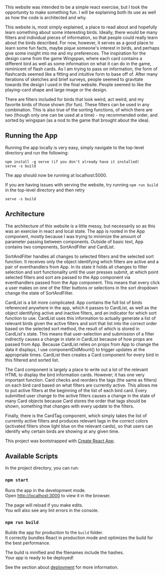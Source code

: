 
This website was intended to be a simple react exercise, but I took the opportunity to make something fun. I will be explaining both its use as well as how the code is architected and why.

This website is, most simply explained, a place to read about and hopefully learn something about some interesting birds. Ideally, there would be many filters and individual pieces of information, so that people could really learn about the birds described. For now, however, it serves as a good place to learn some fun facts, maybe pique someone's interest in birds, and perhaps give some insight into me and my preferences.
The inspiration for the design came from the game Wingspan, where each card contains a different bird as well as some information on what it can do in the game, reminicent of flash cards. As I am trying to pass on information, the form of flashcards seemed like a fitting and intuitive form to base off of.
After many iterations of sketches and brief surveys, people seemed to gravitate towards the design I used in the final website. People seemed to like the playing-card shape and large image or the design.

There are filters included for birds that look weird, act weird, and my favorite birds of those shown (for fun). These filters can be used in any combination. This is also true of the sorting functions, of which there are two (though only one can be used at a time) - my recommended order, and sorted by wingspan (as a nod to the game that brought about the idea).

## Running the App
Running the app locally is very easy, simply navigate to the top-level directory and run the following:
```
npm install -g serve (if you don't already have it installed)
serve -s build
```

The app should now be running at localhost:5000.

If you are having issues with serving the website, try running 
`npm run build`
in the top-level directory and then retry
```
serve -s build
```

## Architecture

The architecture of this website is a little messy, but necessarily so as this was an exercise in react and local state. The app is rooted in the App component, mostly because I was trying to minimize the amount of parameter passing between components. Outside of basic text, App contains two components, SortAndFilter and CardList.

SortAndFilter handles all changes to selected filters and the selected sort function. It receives only the object identifying which filters are active and a pair of eventhandlers from App. In its state it holds all changes to filter selection and sort functionality until the user presses submit, at which point selected filters and sort are passed to the App component via eventhandlers passed from the App component. This means that every click a user makes on one of the filter buttons or selections in the sort dropdown change the state of SortAndFilter.

CardList is a bit more complicated. App contains the full list of birds referenced anywhere in the app, which it passes to CardList, as well as the object identifying active and inactive filters, and an indicator for which sort function to use. CardList uses this information to actually generate a list of relevant birds given the active filters and sort that list into the correct order based on the selected sort method, the result of which is stored in CardList's state. This means that user-selection and submission of a filter indirectly causes a change in state in CardList because of how props are passed from App. Because CardList relies on props from App to change the data it displays, I use componentDidMount() to trigger updates at the appropriate times. CardList then creates a Card component for every bird in this filtered and sorted list.

The Card component is largely a place to write out a lot of the relevant HTML to display the bird information cards. However; it has one very important function. Card checks and reorders the tags (the same as filters) on each bird card based on what filters are currently active. This allows me to put active filters at the beginning of the list of each bird card. Every submitted user change to the active filters causes a change in the state of many Card objects because Card stores the order that tags should be shown, something that changes with every update to the filters.

Finally, there is the CardTag component, which simply takes the list of currently active filters and produces relevant tags in the correct colors (activated filters show light blue on the relevant cards), so that users can identify why certain birds are showing at any given time.














This project was bootstrapped with [Create React App](https://github.com/facebook/create-react-app).

## Available Scripts

In the project directory, you can run:

### `npm start`

Runs the app in the development mode.<br />
Open [http://localhost:3000](http://localhost:3000) to view it in the browser.

The page will reload if you make edits.<br />
You will also see any lint errors in the console.

### `npm run build`

Builds the app for production to the `build` folder.<br />
It correctly bundles React in production mode and optimizes the build for the best performance.

The build is minified and the filenames include the hashes.<br />
Your app is ready to be deployed!

See the section about [deployment](https://facebook.github.io/create-react-app/docs/deployment) for more information.